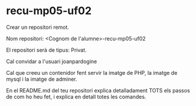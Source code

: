 # recu-mp05-uf02

Crear un repositori remot.

Nom repositori: <Cognom de l'alumne>-recu-mp05-uf02

El repositori serà de tipus: Privat.

Cal convidar a l'usuari joanpardogine

Cal que creeu un contenidor fent servir la imatge de PHP, la imatge de mysql i la imatge de adminer.

En el README.md del teu repositori explica detalladament TOTS els passos de com ho heu fet, i explica en detall totes les comandes.
